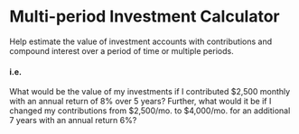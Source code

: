 # Multi-period Investment Calculator
Help estimate the value of investment accounts with contributions and compound interest over a period of time or multiple periods.

#### i.e.
What would be the value of my investments if I contributed $2,500 monthly with an annual return of 8% over 5 years? Further, what would it be if I changed my contributions from $2,500/mo. to $4,000/mo. for an additional 7 years with an annual return 6%?
